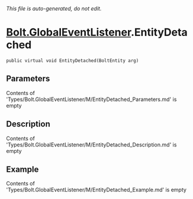*This file is auto-generated, do not edit.*

# [Bolt.GlobalEventListener](Types/Bolt.GlobalEventListener.md).EntityDetached
`public virtual void EntityDetached(BoltEntity arg)`
## Parameters
Contents of 'Types/Bolt.GlobalEventListener/M/EntityDetached_Parameters.md' is empty
## Description
Contents of 'Types/Bolt.GlobalEventListener/M/EntityDetached_Description.md' is empty
## Example
Contents of 'Types/Bolt.GlobalEventListener/M/EntityDetached_Example.md' is empty

